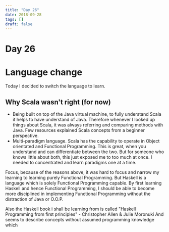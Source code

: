 ```yaml
---
title: "Day 26"
date: 2018-09-28
tags: []
draft: false
---
```

# Day 26

# Language change

Today I decided to switch the language to learn.

## Why Scala wasn't right (for now)

- Being built on top of the Java virtual machine, to fully understand Scala it helps to have understand of Java. Therefore whenever I looked up things about Scala, it was always referring and comparing methods with Java. Few resources explained Scala concepts from a beginner perspective.
- Multi-paradigm language. Scala has the capability to operate in Object orientated and Functional Programming. This is great, when you understand and can differentiate between the two. But for someone who knows little about both, this just exposed me to too much at once. I needed to concentrated and learn paradigms one at a time.

Focus, because of the reasons above, it was hard to focus and narrow my learning to learning purely Functional Programming. But Haskell is a language which is solely Functional Programming capable. By first learning Haskell and hence Functional Programming, I should be able to become more disciplined in implementing Functional Programming without the distraction of Java or O.O.P.

Also the Haskell book i shall be learning from is called "Haskell Programming from first principles" - Christopher Allen & Julie Moronuki
And seems to describe concepts without assumed programming knowledge which
